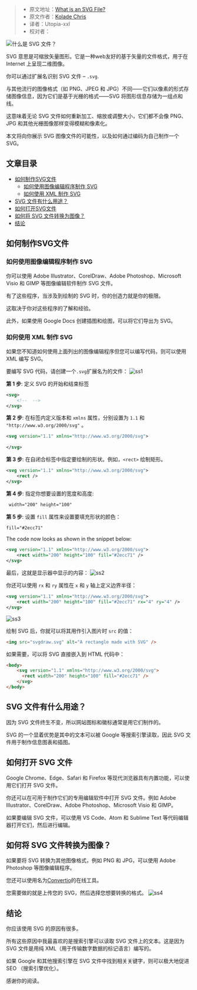 > -  原文地址：[What is an SVG File?](https://www.freecodecamp.org/news/what-is-an-svg-file/)
> -  原文作者：[Kolade Chris](https://www.freecodecamp.org/news/author/kolade/)
> -  译者：Utopia-xxl
> -  校对者：

![什么是 SVG 文件？](https://www.freecodecamp.org/news/content/images/size/w2000/2022/06/svg.png)

SVG 意思是可缩放矢量图形。它是一种web友好的基于矢量的文件格式，用于在 Internet 上呈现二维图像。

你可以通过扩展名识别 SVG 文件 – `.svg`.

与其他流行的图像格式（如 PNG、JPEG 和 JPG）不同——它们以像素的形式存储图像信息，因为它们是基于光栅的格式——SVG 将图形信息存储为一组点和线。

这意味着无论 SVG 文件如何重新加工、缩放或调整大小，它们都不会像 PNG、JPG 和其他光栅图像那样变得模糊和像素化。

本文将向你展示 SVG 图像文件的可能性，以及如何通过编码为自己制作一个SVG。

## 文章目录

-   [如何制作SVG文件](#howtomakeansvgfile)
    -   [如何使用图像编辑程序制作 SVG](#howtomakeansvgwithimageeditingprograms)
    -   [如何使用 XML 制作 SVG](#howtomakeansvgwithxml)
-   [SVG 文件有什么用途？](#whatisansvgfileusedfor)
-   [如何打开SVG文件](#howtoopenansvgfile)
-   [如何将 SVG 文件转换为图像？](#howdoiconvertansvgfiletoanimage)
-   [结论](#conclusion)

<h2 id="howtomakeansvgfile">如何制作SVG文件</h2>

<h3 id="howtomakeansvgwithimageeditingprograms">如何使用图像编辑程序制作 SVG</h3>

你可以使用 Adobe Illustrator、CorelDraw、Adobe Photoshop、Microsoft Visio 和 GIMP 等图像编辑软件制作 SVG 文件。

有了这些程序，当涉及到绘制的 SVG 时，你的创造力就是你的极限。

这取决于你对这些程序的了解和经验。

此外，如果使用 Google Docs 创建插图和绘图，可以将它们导出为 SVG。

<h3 id="howtomakeansvgwithxml">如何使用 XML 制作 SVG</h3>

如果您不知道如何使用上面列出的图像编辑程序但您可以编写代码，则可以使用 XML 编写 SVG。

要编写 SVG 代码，请创建一个`.svg`扩展名为的文件： 
![ss1](https://www.freecodecamp.org/news/content/images/2022/06/ss1.png)

**第 1 步**: 定义 SVG 的开始和结束标签

```xml
<svg>
    <!--  -->
</svg>
```

**第 2 步**: 在标签内定义版本和 `xmlns` 属性，分别设置为 `1.1` 和 `"http://www.w3.org/2000/svg"` 。

```xml
<svg version="1.1" xmlns="http://www.w3.org/2000/svg">
    
</svg>
```

**第 3 步**: 在自闭合标签中指定要绘制的形状。例如，`<rect>` 绘制矩形。

```xml
<svg version="1.1" xmlns="http://www.w3.org/2000/svg">
    <rect />
</svg>
```

**第 4 步**: 指定你想要设置的宽度和高度:

```xml
 width="200" height="100"
```

**第 5 步**: 设置 `fill` 属性来设置要填充形状的颜色：

```xml
fill="#2ecc71"
```

The code now looks as shown in the snippet below:

```xml
<svg version="1.1" xmlns="http://www.w3.org/2000/svg">
    <rect width="200" height="100" fill="#2ecc71" />
</svg>
```

最后，这就是显示器中显示的内容： 
![ss2](https://www.freecodecamp.org/news/content/images/2022/06/ss2.png)

你还可以使用 `rx` 和 `ry` 属性在 `x` 和 `y` 轴上定义边界半径：

```xml
<svg version="1.1" xmlns="http://www.w3.org/2000/svg">
    <rect width="200" height="100" fill="#2ecc71" rx="4" ry="4" />
</svg>
```

![ss3](https://www.freecodecamp.org/news/content/images/2022/06/ss3.png)

绘制 SVG 后，你就可以将其用作引入图片时 `src` 的值：

```html
<img src="svgdraw.svg" alt="A rectangle made with SVG" />
```

如果需要，可以将 SVG 直接嵌入到 HTML 代码中：

```html
<body>
    <svg version="1.1" xmlns="http://www.w3.org/2000/svg">
      <rect width="200" height="100" fill="#2ecc71" />
    </svg>
</body>
```

<h2 id="howtomakeansvgfile">SVG 文件有什么用途？</h2>

因为 SVG 文件终生不变，所以网站图标和徽标通常是用它们制作的。

SVG 的一个显着优势是其中的文本可以被 Google 等搜索引擎读取，因此 SVG 文件用于制作信息图表和插图。

<h2 id="howtoopenansvgfile">如何打开 SVG 文件</h2>

Google Chrome、Edge、Safari 和 Firefox 等现代浏览器具有内置功能，可以使用它们打开 SVG 文件。

你还可以在可用于制作它们的专用编辑软件中打开 SVG 文件。例如 Adobe Illustrator、CorelDraw、Adobe Photoshop、Microsoft Visio 和 GIMP。

如果要编辑 SVG 文件，可以使用 VS Code、Atom 和 Sublime Text 等代码编辑器打开它们，然后进行编辑。

<h2 id="howdoiconvertansvgfiletoanimage">如何将 SVG 文件转换为图像？</h2>

如果要将 SVG 转换为其他图像格式，例如 PNG 和 JPG，可以使用 Adobe Photoshop 等图像编辑程序。

您还可以使用名为[Convertio](https://convertio.co/svg-png/)的在线工具。

您需要做的就是上传您的 SVG，然后选择您想要转换的格式。
![ss4](https://www.freecodecamp.org/news/content/images/2022/06/ss4.png)

<h2 id="conclusion">结论</h2>

你应该使用 SVG 的原因有很多。

所有这些原因中我最喜欢的是搜索引擎可以读取 SVG 文件上的文本。这是因为 SVG 文件是用纯 XML（用于传输数字数据的标记语言）编写的。

如果 Google 和其他搜索引擎在 SVG 文件中找到相关关键字，则可以极大地促进 SEO （搜索引擎优化）。

感谢你的阅读。
